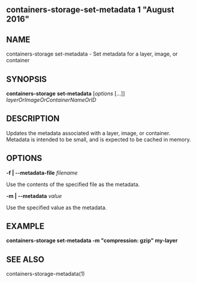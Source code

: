 ## containers-storage-set-metadata 1 "August 2016"

## NAME
containers-storage set-metadata - Set metadata for a layer, image, or container

## SYNOPSIS
**containers-storage** **set-metadata** [*options* [...]] *layerOrImageOrContainerNameOrID*

## DESCRIPTION
Updates the metadata associated with a layer, image, or container.  Metadata is
intended to be small, and is expected to be cached in memory.

## OPTIONS
**-f | --metadata-file** *filename*

Use the contents of the specified file as the metadata.

**-m | --metadata** *value*

Use the specified value as the metadata.

## EXAMPLE
**containers-storage set-metadata -m "compression: gzip" my-layer**

## SEE ALSO
containers-storage-metadata(1)
